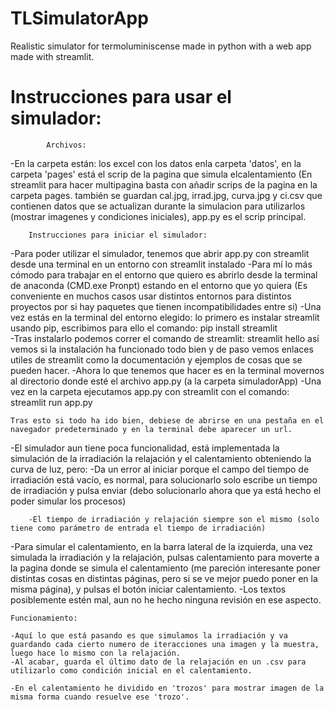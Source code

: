 # TLSimulatorApp
Realistic simulator for termoluminiscense made in python with a web app made with streamlit.


# Instrucciones para usar el simulador:

			Archivos:
-En la carpeta están: los excel con los datos enla carpeta 'datos',
	en la carpeta 'pages' está el scrip de la pagina que simula elcalentamiento (En streamlit para hacer multipagina basta con añadir 
	scrips de la pagina en la carpeta pages.
	también se guardan cal.jpg, irrad.jpg, curva.jpg y ci.csv que contienen datos que se
	 actualizan durante la simulacion para utilizarlos (mostrar imagenes y condiciones iniciales), app.py es el scrip principal.

		Instrucciones para iniciar el simulador:

-Para poder utilizar el simulador, tenemos que abrir app.py con streamlit desde una terminal en
un entorno con streamlit instalado
-Para mí lo más cómodo para trabajar en el entorno que quiero es abrirlo desde la terminal de anaconda (CMD.exe Pronpt) estando en el entorno que yo quiera (Es conveniente en muchos casos 
usar distintos entornos para distintos proyectos por si hay paquetes que tienen incompatibilidades entre si)
-Una vez estás en la terminal del entorno elegido: lo primero es instalar streamlit usando pip, escribimos para ello el comando: pip install streamlit    
-Tras instalarlo podemos correr el comando de streamlit: streamlit hello 
	así vemos si la instalación ha funcionado todo bien y de paso vemos enlaces utiles de
	streamlit como la documentación y ejemplos de cosas que se pueden hacer.
-Ahora lo que tenemos que hacer es en la terminal movernos al directorio donde esté el archivo app.py (a la carpeta simuladorApp)
-Una vez en la carpeta ejecutamos app.py con streamlit con el comando: streamlit run app.py

	Tras esto si todo ha ido bien, debiese de abrirse en una pestaña en el navegador predeterminado y en la terminal debe aparecer un url.

-El simulador aun tiene  poca funcionalidad, está implementada la simulación de la irradiación la relajación y el calentamiento obteniendo la curva de luz, pero: 
		-Da un error al iniciar porque el campo del tiempo de irradiación está vacío, es normal, para solucionarlo solo escribe un tiempo de irradiación y pulsa enviar (debo solucionarlo ahora que ya está hecho el poder simular los procesos)

		-El tiempo de irradiación y relajación siempre son el mismo (solo tiene como parámetro de entrada el tiempo de irradiación)


-Para simular el calentamiento, en la barra lateral de la izquierda, una vez simulada la irradiación y la relajación, pulsas calentamiento para moverte a la pagina donde se simula el calentamiento (me pareción interesante poner distintas cosas en distintas páginas, pero si se ve mejor puedo poner en la misma página), y pulsas el botón iniciar calentamiento.
		-Los textos posiblemente estén mal, aun no he hecho ninguna revisión en ese aspecto.
		
	Funcionamiento:

	-Aquí lo que está pasando es que simulamos la irradiación y va guardando cada cierto numero de iteracciones una imagen y la muestra, luego hace lo mismo con la relajación.
	-Al acabar, guarda el último dato de la relajación en un .csv para utilizarlo como condición inicial en el calentamiento.

	-En el calentamiento he dividido en 'trozos' para mostrar imagen de la misma forma cuando resuelve ese 'trozo'.
